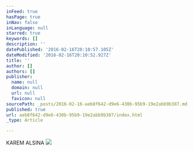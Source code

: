 ```yaml
---
inFeed: true
hasPage: true
inNav: false
inLanguage: null
starred: true
keywords: []
description: ''
datePublished: '2016-02-16T20:10:57.105Z'
dateModified: '2016-02-16T20:10:52.927Z'
title: ''
author: []
authors: []
publisher:
  name: null
  domain: null
  url: null
  favicon: null
sourcePath: _posts/2016-02-16-aeb8f642-d9e6-430b-95b9-19e2abb9b387.md
published: true
url: aeb8f642-d9e6-430b-95b9-19e2abb9b387/index.html
_type: Article

---
```

KAREM ALSINA
![](https://the-grid-user-content.s3-us-west-2.amazonaws.com/b82325f4-5f1a-4f2c-a753-d64731dd46f9.png)